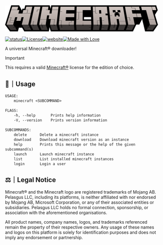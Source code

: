 <!--Author: D.A.Pelasgus-->
<p align="center"><img src="assets/logo.svg" alt="Minecraft®" style="width: 1000px;" /></p>

[![status](https://img.shields.io/badge/status-stable-%233e5c20.svg?style=for-the-badge)](https://github.com/pelasgus/minecraft/releases/latest)[![License](https://img.shields.io/badge/License-LGPL-%233e5c20.svg?style=for-the-badge)](https://minecraft.rs)[![website](https://img.shields.io/badge/website-minecraft.rs-%233e5c20.svg?style=for-the-badge)](https://minecraft.rs)[![Made with Love](https://img.shields.io/badge/made_with-❤-%233e5c20.svg?style=for-the-badge)](https://minecraft.rs)

A universal Minecraft® downloader! 

>[!IMPORTANT]
> This requires a valid [Minecraft®](https://minecraft.net) license for the edition of choice.

## 🧰｜Usage
```
USAGE:
    minecraft <SUBCOMMAND>

FLAGS:
    -h, --help       Prints help information
    -V, --version    Prints version information

SUBCOMMANDS:
    delete      Delete a minecraft instance
    download    Download minecraft version as an instance
    help        Prints this message or the help of the given subcommand(s)
    launch      Launch minecraft instance
    list        List installed minecraft instances
    login       Login a user
```

## ⚖️｜Legal Notice

Minecraft® and the Minecraft logo are registered trademarks of Mojang AB. Pelasgus LLC, including its platforms, is neither affiliated with nor endorsed by Mojang AB, Microsoft Corporation, or any of their associated entities or subsidiaries. Pelasgus LLC holds no formal connection, sponsorship, or association with the aforementioned organisations.

All product names, company names, logos, and trademarks referenced remain the property of their respective owners. Any usage of these names and logos on this platform is solely for identification purposes and does not imply any endorsement or partnership.

